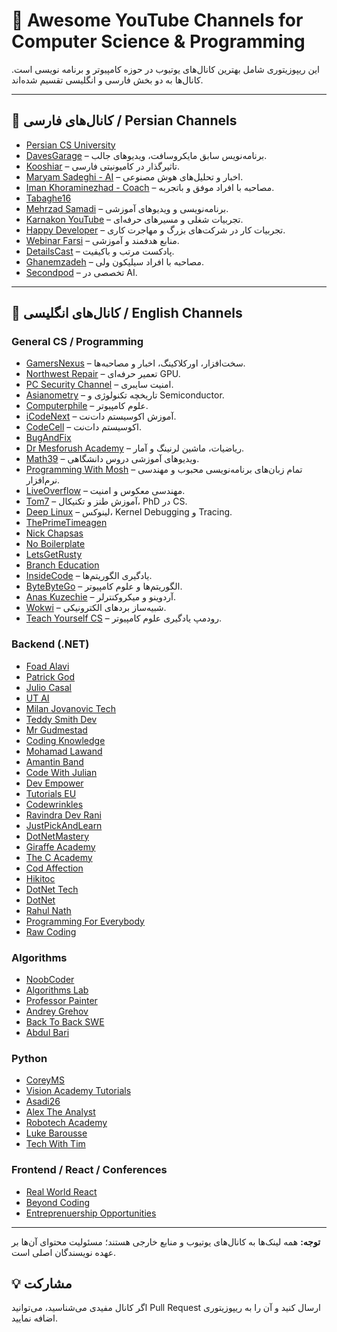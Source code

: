 # 🌟 Awesome YouTube Channels for Computer Science & Programming

این ریپوزیتوری شامل بهترین کانال‌های یوتیوب در حوزه کامپیوتر و برنامه نویسی است. کانال‌ها به دو بخش فارسی و انگلیسی تقسیم شده‌اند.

---
## 🎥 کانال‌های فارسی / Persian Channels

- [Persian CS University](https://youtube.com/@persiancsuniversity)  
- [DavesGarage](https://youtube.com/@DavesGarage) – برنامه‌نویس سابق مایکروسافت، ویدیوهای جالب.  
- [Kooshiar](https://youtube.com/@kooshiar?si=joBK8Mnq0itoPp-w) – تاثیرگذار در کامیونیتی فارسی.  
- [Maryam Sadeghi - AI](https://youtube.com/@MaryamSadeghi-AI) – اخبار و تحلیل‌های هوش مصنوعی.  
- [Iman Khoraminezhad - Coach](https://youtube.com/@ImanKhoraminezhad-coach) – مصاحبه با افراد موفق و باتجربه.  
- [Tabaghe16](https://youtube.com/@Tabaghe16)  
- [Mehrzad Samadi](https://youtube.com/@mehrzad.samadi) – برنامه‌نویسی و ویدیوهای آموزشی.  
- [Karnakon YouTube](https://youtube.com/@karnakonyoutube3600/videos) – تجربیات شغلی و مسیرهای حرفه‌ای.  
- [Happy Developer](https://youtube.com/@HappyDeveloper) – تجربیات کار در شرکت‌های بزرگ و مهاجرت کاری.  
- [Webinar Farsi](https://youtube.com/@webinarfarsi) – منابع هدفمند و آموزشی.  
- [DetailsCast](https://youtube.com/@DetailsCast/videos) – پادکست مرتب و باکیفیت.  
- [Ghanemzadeh](https://youtube.com/@ghanemzadeh) – مصاحبه با افراد سیلیکون ولی.  
- [Secondpod](https://youtube.com/@Secondpod/videos) – تخصصی در AI.

---

## 🎥 کانال‌های انگلیسی / English Channels

### General CS / Programming
- [GamersNexus](https://www.youtube.com/@GamersNexus) – سخت‌افزار، اورکلاکینگ، اخبار و مصاحبه‌ها.  
- [Northwest Repair](https://www.youtube.com/@northwestrepair) – تعمیر حرفه‌ای GPU.  
- [PC Security Channel](https://www.youtube.com/@pcsecuritychannel) – امنیت سایبری.  
- [Asianometry](https://www.youtube.com/@Asianometry) – تاریخچه تکنولوژی و Semiconductor.  
- [Computerphile](https://www.youtube.com/@Computerphile) – علوم کامپیوتر.  
- [iCodeNext](https://youtube.com/@icodenext) – آموزش اکوسیستم دات‌نت.  
- [CodeCell](https://youtube.com/@codecell) – اکوسیستم دات‌نت.  
- [BugAndFix](https://youtube.com/@bugandfix)  
- [Dr Mesforush Academy](https://youtube.com/@drmesforushacademy) – ریاضیات، ماشین لرنینگ و آمار.  
- [Math39](https://youtube.com/@math39) – ویدیوهای آموزشی دروس دانشگاهی.  
- [Programming With Mosh](https://youtube.com/@programmingwithmosh) – تمام زبان‌های برنامه‌نویسی محبوب و مهندسی نرم‌افزار.  
- [LiveOverflow](https://youtube.com/@liveoverflow) – مهندسی معکوس و امنیت.  
- [Tom7](https://youtube.com/@tom7) – آموزش طنز و تکنیکال، PhD در CS.  
- [Deep Linux](https://www.youtube.com/@deeplinux2248) – لینوکس، Kernel Debugging و Tracing.  
- [ThePrimeTimeagen](https://www.youtube.com/@ThePrimeTimeagen)  
- [Nick Chapsas](https://www.youtube.com/@nickchapsas)  
- [No Boilerplate](https://www.youtube.com/@NoBoilerplate)  
- [LetsGetRusty](https://www.youtube.com/@letsgetrusty)  
- [Branch Education](https://www.youtube.com/@BranchEducation)  
- [InsideCode](https://youtube.com/@insidecode?si=7XmS7B0T2SEuaV9) – یادگیری الگوریتم‌ها.  
- [ByteByteGo](https://youtube.com/@bytebytego?si=qloQLaeAL_rfhXn5) – الگوریتم‌ها و علوم کامپیوتر.  
- [Anas Kuzechie](https://youtube.com/@anaskuzechie?si=YQLSsYidSCaksTyD) – آردوینو و میکروکنترلر.  
- [Wokwi](https://wokwi.com/) – شبیه‌ساز بردهای الکترونیکی.  
- [Teach Yourself CS](http://teachyourselfcs.com) – رودمپ یادگیری علوم کامپیوتر.  

### Backend (.NET)
- [Foad Alavi](https://www.youtube.com/@Foad_Alavi)  
- [Patrick God](https://www.youtube.com/@PatrickGod)  
- [Julio Casal](https://www.youtube.com/@juliocasal)  
- [UT AI](https://www.youtube.com/@ut_ai)  
- [Milan Jovanovic Tech](https://www.youtube.com/@MilanJovanovicTech)  
- [Teddy Smith Dev](https://www.youtube.com/@TeddySmithDev)  
- [Mr Gudmestad](https://www.youtube.com/@MrGudmestad)  
- [Coding Knowledge](https://www.youtube.com/@CodingKnowledge)  
- [Mohamad Lawand](https://www.youtube.com/@MohamadLawand)  
- [Amantin Band](https://www.youtube.com/@amantinband)  
- [Code With Julian](https://www.youtube.com/@CodeWithJulian)  
- [Dev Empower](https://www.youtube.com/@DevEmpower)  
- [Tutorials EU](https://www.youtube.com/@tutorialsEU)  
- [Codewrinkles](https://www.youtube.com/@Codewrinkles)  
- [Ravindra Dev Rani](https://www.youtube.com/@ravindradevrani)  
- [JustPickAndLearn](https://youtube.com/@justpickandlearn)  
- [DotNetMastery](https://www.youtube.com/@DotNetMastery)  
- [Giraffe Academy](https://www.youtube.com/@GiraffeAcademy)  
- [The C Academy](https://www.youtube.com/@thecacademy5376)  
- [Cod Affection](https://www.youtube.com/@CodAffection)  
- [Hikitoc](https://www.youtube.com/@hikitoc8263)  
- [DotNet Tech](https://www.youtube.com/@DotNetTech)  
- [DotNet](https://www.youtube.com/@dotnet)  
- [Rahul Nath](https://www.youtube.com/@RahulNath)  
- [Programming For Everybody](https://www.youtube.com/@programmingforeverybody)  
- [Raw Coding](https://www.youtube.com/@RawCoding)  

### Algorithms
- [NoobCoder](https://www.youtube.com/@NoobCoder)  
- [Algorithms Lab](https://www.youtube.com/@algorithmslab)  
- [Professor Painter](https://www.youtube.com/@ProfessorPainter)  
- [Andrey Grehov](https://www.youtube.com/@andreygrehov)  
- [Back To Back SWE](https://www.youtube.com/@BackToBackSWE)  
- [Abdul Bari](https://www.youtube.com/@abdul_bari)  

### Python
- [CoreyMS](https://www.youtube.com/@coreyms)  
- [Vision Academy Tutorials](https://www.youtube.com/@VisionAcademyTutorials)  
- [Asadi26](https://www.youtube.com/@asadi26)  
- [Alex The Analyst](https://www.youtube.com/@AlexTheAnalyst)  
- [Robotech Academy](https://www.youtube.com/@robotech_academy)  
- [Luke Barousse](https://www.youtube.com/@LukeBarousse)  
- [Tech With Tim](https://www.youtube.com/@TechWithTim)  

### Frontend / React / Conferences
- [Real World React](https://youtube.com/@RealWorldReact/videos)  
- [Beyond Coding](https://youtube.com/@BeyondCoding)  
- [Entreprenuership Opportunities](https://youtube.com/@entreprenuership_opportunities)

---

**توجه:** همه لینک‌ها به کانال‌های یوتیوب و منابع خارجی هستند؛ مسئولیت محتوای آن‌ها بر عهده نویسندگان اصلی است.  
## 💡 مشارکت
اگر کانال مفیدی می‌شناسید، می‌توانید Pull Request ارسال کنید و آن را به ریپوزیتوری اضافه نمایید.
